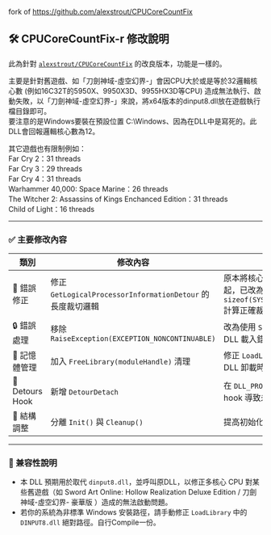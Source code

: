 fork of https://github.com/alexstrout/CPUCoreCountFix

## 🛠️ CPUCoreCountFix-r 修改說明

此為針對 [`alexstrout/CPUCoreCountFix`](https://github.com/alexstrout/CPUCoreCountFix) 的改良版本，功能是一樣的。
  
主要是針對舊遊戲、如「刀劍神域-虛空幻界-」會因CPU大於或是等於32邏輯核心數 (例如16C32T的5950X、9950X3D、9955HX3D等CPU) 造成無法執行、啟動失敗，以「刀劍神域-虛空幻界-」來說，將x64版本的dinput8.dll放在遊戲執行檔目錄即可。  
要注意的是Windows要裝在預設位置 C:\Windows、因為在DLL中是寫死的。此DLL會回報邏輯核心數為12。 
  
其它遊戲也有限制例如：  
Far Cry 2：31 threads  
Far Cry 3：29 threads  
Far Cry 4：31 threads  
Warhammer 40,000: Space Marine：26 threads  
The Witcher 2: Assassins of Kings Enchanced Edition：31 threads  
Child of Light：16 threads  
  

---

### ✅ 主要修改內容

| 類別              | 修改內容                                              | 說明                                                                                                  |
| --------------- | ------------------------------------------------- | --------------------------------------------------------------------------------------------------- |
| 🐛 錯誤修正         | 修正 `GetLogicalProcessorInformationDetour` 的長度裁切邏輯 | 原本將核心數與 `ReturnedLength`（bytes）混為一起，已改為依 `sizeof(SYSTEM_LOGICAL_PROCESSOR_INFORMATION)` 計算正確裁切大小。 |
| 🔒 錯誤處理         | 移除 `RaiseException(EXCEPTION_NONCONTINUABLE)`     | 改為使用 `SetLastError` 搭配回傳 `E_FAIL`，避免因 DLL 載入錯誤直接導致Crash。                                           |
| 💾 記憶體管理        | 加入 `FreeLibrary(moduleHandle)` 清理                 | 修正 `LoadLibrary` 所載入之原始 `DINPUT8.dll` 在 DLL 卸載時未釋放的資源洩漏問題。                                          |
| 🔁 Detours Hook | 新增 `DetourDetach`                                 | 在 `DLL_PROCESS_DETACH` 階段解除掛鉤，防止殘留 hook 導致未定行為或遊戲關閉時Crash。                                             |
| 🔄 結構調整         | 分離 `Init()` 與 `Cleanup()`                         | 提高初始化與資源釋放流程的可讀性與可維護性。                                                                              |

---

### 📌 兼容性說明

* 本 DLL 預期用於取代 `dinput8.dll`，並呼叫原DLL，以修正多核心 CPU 對某些舊遊戲（如 Sword Art Online: Hollow Realization Deluxe Edition / 刀劍神域-虛空幻界- 豪華版 ）造成的無法啟動問題。
* 若你的系統為非標準 Windows 安裝路徑，請手動修正 `LoadLibrary` 中的 `DINPUT8.dll` 絕對路徑。自行Compile一份。

